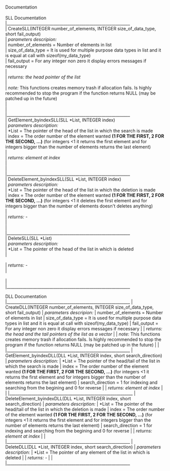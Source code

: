 <br />Documentation
<br />
<br />SLL Documentation
<br />|_____________________________________________________________
<br />|   CreateSLL(INTEGER number_of_elements, INTEGER size_of_data_type, short fail_output)
<br />|        *parameters descripion:*
<br />|            number_of_elements = Number of elements in list
<br />|            size_of_data_type  = It is used for multiple purpose data types in list and it is equal at call with sizeof(my_data_type)
<br />|            fail_output        = For any integer non zero it display errors messages if necessary
<br />|
<br />|        *returns: the head pointer of the list*
<br />|
<br />|        *note:* This functions creates memory trash if allocation fails. Is highly recommended to stop the program if the function returns NULL (may be patched up in the future)
<br />|
<br />|
<br />|_____________________________________________________________
<br />|    GetElement_byindexSLL(SLL *List, INTEGER index)
<br />|        *parameters description:*
<br />|            *List = The pointer of the head of the list in which the search is made
<br />|            index = The order number of the element wanted **(1 FOR THE FIRST, 2 FOR THE SECOND, ...)** (for integers <1 it returns the first element and for integers bigger than the number of elements returns the last element)
<br />|
<br />|        *returns: element at index*
<br />|
<br />|
<br />|_____________________________________________________________
<br />|    DeleteElement_byindexSLL(SLL *List, INTEGER index)
<br />|        *parameters description:*
<br />|            *List = The pointer of the head of the list in which the deletion is made
<br />|            index = The order number of the element wanted **(1 FOR THE FIRST, 2 FOR THE SECOND, ...)** (for integers <1 it deletes the first element and for integers bigger than the number of elements doesn't deletes anything)
<br />|
<br />|        *returns: -*
<br />|
<br />|
<br />|_____________________________________________________________
<br />|    DeleteSLL(SLL *List)
<br />|        *parameters description:*
<br />|            *List = The pointer of the head of the list in which is deleted
<br />|            
<br />|        *returns: -*
<br />|        
<br />|
<br />|_____________________________________________________________






DLL Documentation
|_____________________________________________________________
|   CreateDLL(INTEGER number_of_elements, INTEGER size_of_data_type, short fail_output)
|        *parameters descripion:*
|            number_of_elements = Number of elements in list
|            size_of_data_type  = It is used for multiple purpose data types in list and it is equal at call with sizeof(my_data_type)
|            fail_output        = For any integer non zero it display errors messages if necessary
|
|        *returns: the head and the tail pointers of the list as a vector*
|
|        *note:* This functions creates memory trash if allocation fails. Is highly recommended to stop the program if the function returns NULL (may be patched up in the future)
|
|
|_____________________________________________________________
|    GetElement_byindexDLL(DLL *List, INTEGER index, short search_direction)
|        *parameters description:*
|            *List = The pointer of the head/tail of the list in which the search is made
|            index = The order number of the element wanted **(1 FOR THE FIRST, 2 FOR THE SECOND, ...)** (for integers <1 it returns the first element and for integers bigger than the number of elements returns the last element)
|            search_direction = 1 for indexing and searching from the begining and 0 for reverse
|
|        *returns: element at index*
|
|
|_____________________________________________________________
|    DeleteElement_byindexDLL(DLL *List, INTEGER index, short search_direction)
|        *parameters description:*
|            *List = The pointer of the head/tail of the list in which the deletion is made
|            index = The order number of the element wanted **(1 FOR THE FIRST, 2 FOR THE SECOND, ...)** (for integers <1 it returns the first element and for integers bigger than the number of elements returns the last element)
|            search_direction = 1 for indexing and searching from the begining and 0 for reverse
|
|        *returns: element at index*
|
|
|_____________________________________________________________
|    DeleteDLL(DLL *List, INTEGER index, short search_direction)
|        *parameters description:*
|            *List = The pointer of any element of the list in which is deleted
|
|        *returns: -*
|
|
|_____________________________________________________________
